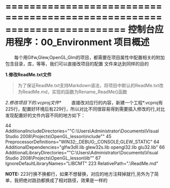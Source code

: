 ﻿========================================================================
    控制台应用程序：00_Environment 项目概述
========================================================================
&emsp;&emsp;每个用Glfw,Glew,OpenGL,Glm的项目，都需要在项目属性中配置相关的附加包含目录，库，等等，我们可以直接改项目的配置
文件来达到同样的目的

**1.修改ReadMe.txt文件**
> 为了保证ReadMe.txt支持Markdown语法，将项目中默认的ReadMe.txt改为ReadMe.md，实现的函数为Rename_ReadMe()函数

**2.修改项目下的*.vcproj文件**
&emsp;&emsp;直接改对应行的内容，新建一个工程*.vcproj有225行，配置好环境后有229行，所以对比不同很容易得到需要插入修改的行,对比发现配置好的文件内容不同的地方如下：
> 
44	AdditionalIncludeDirectories="&quot;C:\Users\Administrator\Documents\Visual Studio 2008\Projects\OpenGL_lesson\include&quot;"
45	PreprocessorDefinitions="WIN32;_DEBUG;_CONSOLE;GLEW_STATIC"
64	AdditionalDependencies="glfw3dll.lib glew32s.lib opengl32.lib glu32.lib"
66	AdditionalLibraryDirectories="&quot;C:\Users\Administrator\Documents\Visual Studio 2008\Projects\OpenGL_lesson\lib&quot;"
67	IgnoreDefaultLibraryNames="LIBCMT"
223 RelativePath=".\ReadMe.md"

**NOTE:** 223行换不换都行，如果不想替换，对应的地方注释掉就行,另外为了简单，我把绝对路劲都换成了相对路径，效果是一样的
